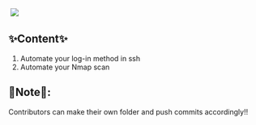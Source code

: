 <img src = '' />
<img src = 'https://capsule-render.vercel.app/api?color=000000&height=150&text=Automate_World&fontSize=100&animation=blinking&fontColor=00FF00'/>

## ✨Content✨
1. Automate your log-in method in ssh
2. Automate your Nmap scan


## 📝Note📝: 
Contributors can make their own folder and push commits accordingly!!
